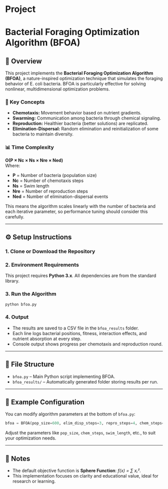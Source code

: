 # Project
# Bacterial Foraging Optimization Algorithm (BFOA)

## 🧠 Overview

This project implements the **Bacterial Foraging Optimization Algorithm (BFOA)**, a nature-inspired optimization technique that simulates the foraging behavior of E. coli bacteria. BFOA is particularly effective for solving nonlinear, multidimensional optimization problems.

### 🔬 Key Concepts

- **Chemotaxis:** Movement behavior based on nutrient gradients.
- **Swarming:** Communication among bacteria through chemical signaling.
- **Reproduction:** Healthier bacteria (better solutions) are replicated.
- **Elimination-Dispersal:** Random elimination and reinitialization of some bacteria to maintain diversity.

### 📊 Time Complexity

**O(P × Nc × Ns × Nre × Ned)**  
Where:
- **P** = Number of bacteria (population size)  
- **Nc** = Number of chemotaxis steps  
- **Ns** = Swim length  
- **Nre** = Number of reproduction steps  
- **Ned** = Number of elimination-dispersal events  

This means the algorithm scales linearly with the number of bacteria and each iterative parameter, so performance tuning should consider this carefully.

---

## ⚙️ Setup Instructions

### 1. Clone or Download the Repository


### 2. Environment Requirements

This project requires **Python 3.x**. All dependencies are from the standard library.

### 3. Run the Algorithm

```bash
python bfoa.py
```

### 4. Output

- The results are saved to a CSV file in the `bfoa_results` folder.
- Each line logs bacterial positions, fitness, interaction effects, and nutrient absorption at every step.
- Console output shows progress per chemotaxis and reproduction round.

---

## 📁 File Structure

- `bfoa.py` – Main Python script implementing BFOA.
- `bfoa_results/` – Automatically generated folder storing results per run.

---

## 📝 Example Configuration

You can modify algorithm parameters at the bottom of `bfoa.py`:

```python
bfoa = BFOA(pop_size=600, elim_disp_steps=3, repro_steps=4, chem_steps=40)
```

Adjust the parameters like `pop_size`, `chem_steps`, `swim_length`, etc., to suit your optimization needs.

---

## 📌 Notes

- The default objective function is **Sphere Function**: _f(x) = ∑ xᵢ²_.
- This implementation focuses on clarity and educational value, ideal for research or learning.
